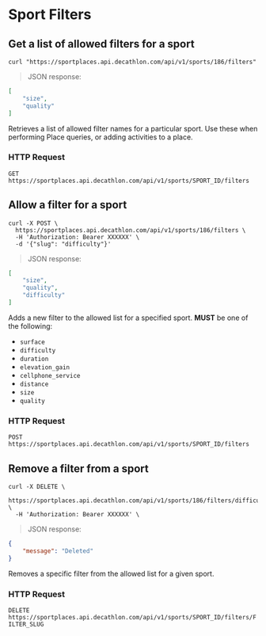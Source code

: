# Sport Filters

## Get a list of allowed filters for a sport

```shell
curl "https://sportplaces.api.decathlon.com/api/v1/sports/186/filters"
```

> JSON response:

```json
[
    "size",
    "quality"
]
```

Retrieves a list of allowed filter names for a particular sport. Use these when performing Place queries, or adding
activities to a place.

### HTTP Request

`GET https://sportplaces.api.decathlon.com/api/v1/sports/SPORT_ID/filters`

## Allow a filter for a sport

```shell
curl -X POST \
  https://sportplaces.api.decathlon.com/api/v1/sports/186/filters \
  -H 'Authorization: Bearer XXXXXX' \
  -d '{"slug": "difficulty"}'
```

> JSON response:

```json
[
    "size",
    "quality",
    "difficulty"
]
```

Adds a new filter to the allowed list for a specified sport. **MUST** be one of the following:

* `surface`
* `difficulty`
* `duration`
* `elevation_gain`
* `cellphone_service`
* `distance`
* `size`
* `quality`

### HTTP Request

`POST https://sportplaces.api.decathlon.com/api/v1/sports/SPORT_ID/filters`

## Remove a filter from a sport

```shell
curl -X DELETE \
  https://sportplaces.api.decathlon.com/api/v1/sports/186/filters/difficulty \
  -H 'Authorization: Bearer XXXXXX' \
```

> JSON response:

```json
{
    "message": "Deleted"
}
```

Removes a specific filter from the allowed list for a given sport.

### HTTP Request

`DELETE https://sportplaces.api.decathlon.com/api/v1/sports/SPORT_ID/filters/FILTER_SLUG`
